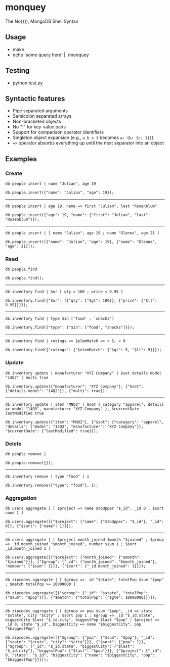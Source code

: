 # monquey
The No}}}); MongoDB Shell Syntax

## Usage
* make
* echo 'some query here' | ./monquey

## Testing
* python test.py

## Syntactic features
* Pipe separated arguments
* Semicolon separated arrays
* Non-bracketed objects
* No ":" for key-value pairs
* Support for comparison operator identifiers
* Singleton object expansion (e.g., `a b c 1` becomes `a: {b: {c: 1}}`)
* `=>` operator absorbs everything up until the next separator into an object

## Examples

### Create

`db people insert | name "Julian", age 19`

`db.people.insert({"name": "Julian", "age": 19});`
***
`db people insert | age 19, name => first "Julian", last "Rosenblum"`

`db.people.insert({"age": 19, "name": {"first": "Julian", "last": "Rosenblum"}});`
***
`db people insert | [ name "Julian", age 19 ; name "Glenna", age 21 ]`

`db.people.insert([{"name": "Julian", "age": 19}, {"name": "Glenna", "age": 21}]);`

### Read

`db.people.find`

`db.people.find();`
***
`db inventory find | $or [ qty > 100 ; price < 9.95 ]`

`db.inventory.find({"$or": [{"qty": {"$gt": 100}}, {"price": {"$lt": 9.95}}]});`
***
`db inventory find | type $in ['food' ; 'snacks']`

`db.inventory.find({"type": {"$in": ["food", "snacks"]}});`
***
`db inventory find | ratings => $elemMatch => > 5, < 9`

`db.inventory.find({"ratings": {"$elemMatch": {"$gt": 5, "$lt": 9}}});`

### Update

`db inventory update | manufacturer "XYZ Company" | $set details.model "14Q2" | multi true`

`db.inventory.update({"manufacturer": "XYZ Company"}, {"$set": {"details.model": "14Q2"}}, {"multi": true});`
***
`db inventory update | item "MNO2" | $set { category "apparel", details => model "14Q3", manufacturer "XYZ Company" }, $currentDate lastModified true`

`db.inventory.update({"item": "MNO2"}, {"$set": {"category": "apparel", "details": {"model": "14Q3", "manufacturer": "XYZ Company"}}, "$currentDate": {"lastModified": true}});`

### Delete

`db people remove |`

`db.people.remove({});`
***
`db inventory remove | type "food" | 1`

`db.inventory.remove({"type": "food"}, 1);`

### Aggregation

`db users aggregate | [ $project => name $toUpper "$_id", _id 0 ; $sort name 1 ]`

`db.users.aggregate([{"$project": {"name": {"$toUpper": "$_id"}, "_id": 0}}, {"$sort": {"name": 1}}]);`
***
`db users aggregate | [ $project month_joined $month "$joined" ; $group => _id month_joined "$month_joined", number $sum 1 ; $sort _id.month_joined 1 ]`

`db.users.aggregate([{"$project": {"month_joined": {"$month": "$joined"}}}, {"$group": {"_id": {"month_joined": "$month_joined"}, "number": {"$sum": 1}}}, {"$sort": {"_id.month_joined": 1}}]);`
***
`db zipcodes aggregate | [ $group => _id "$state", totalPop $sum "$pop" ; $match totalPop >= 10000000 ]`

`db.zipcodes.aggregate([{"$group": {"_id": "$state", "totalPop": {"$sum": "$pop"}}}, {"$match": {"totalPop": {"$gte": 10000000}}}]);`
***
`db zipcodes aggregate | [ $group => pop $sum "$pop", _id => state "$state", city "$city" ; $sort pop 1 ; $group => _id "$_id.state", biggestCity $last "$_id.city", biggestPop $last "$pop" ; $project => _id 0, state "$_id", biggestCity => name "$biggestCity", pop "$biggestPop" ]`

`db.zipcodes.aggregate([{"$group": {"pop": {"$sum": "$pop"}, "_id": {"state": "$state", "city": "$city"}}}, {"$sort": {"pop": 1}}, {"$group": {"_id": "$_id.state", "biggestCity": {"$last": "$_id.city"}, "biggestPop": {"$last": "$pop"}}}, {"$project": {"_id": 0, "state": "$_id", "biggestCity": {"name": "$biggestCity", "pop": "$biggestPop"}}}]);`